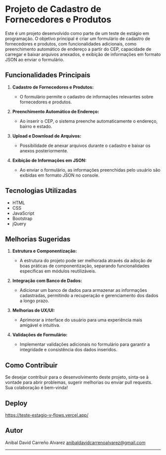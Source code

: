 # Projeto de Cadastro de Fornecedores e Produtos

Este é um projeto desenvolvido como parte de um teste de estágio em programação. O objetivo principal é criar um formulário de cadastro de fornecedores e produtos, com funcionalidades adicionais, como preenchimento automático de endereço a partir do CEP, capacidade de carregar e baixar arquivos anexados, e exibição de informações em formato JSON ao enviar o formulário.

## Funcionalidades Principais

1. **Cadastro de Fornecedores e Produtos:**
   - O formulário permite o cadastro de informações relevantes sobre fornecedores e produtos.

2. **Preenchimento Automático de Endereço:**
   - Ao inserir o CEP, o sistema preenche automaticamente o endereço, bairro e estado.

3. **Upload e Download de Arquivos:**
   - Possibilidade de anexar arquivos durante o cadastro e baixar os anexos posteriormente.

4. **Exibição de Informações em JSON:**
   - Ao enviar o formulário, as informações preenchidas pelo usuário são exibidas em formato JSON no console.

## Tecnologias Utilizadas

- HTML
- CSS
- JavaScript
- Bootstrap
- jQuery

## Melhorias Sugeridas

1. **Estrutura e Componentização:**
   - A estrutura do projeto pode ser melhorada através da adoção de boas práticas de componentização, separando funcionalidades específicas em módulos reutilizáveis.

2. **Integração com Banco de Dados:**
   - Adicionar um banco de dados para armazenar as informações cadastradas, permitindo a recuperação e gerenciamento dos dados a longo prazo.

3. **Melhorias de UX/UI:**
   - Aprimorar a interface do usuário para uma experiência mais amigável e intuitiva.

4. **Validações de Formulário:**
   - Implementar validações adicionais no formulário para garantir a integridade e consistência dos dados inseridos.

## Como Contribuir

Se desejar contribuir para o desenvolvimento deste projeto, sinta-se à vontade para abrir problemas, sugerir melhorias ou enviar pull requests. Sua colaboração é bem-vinda!

## Deploy

https://teste-estagio-v-flows.vercel.app/

## Autor

Anibal David Carreño Alvarez
anibaldavidcarrenoalvarez@gmail.com

---



